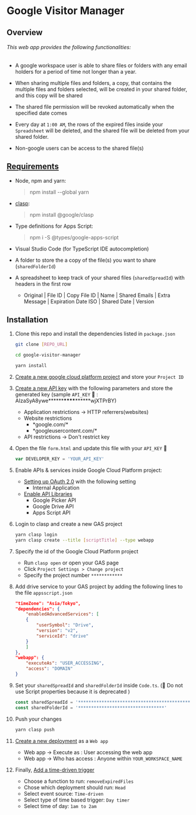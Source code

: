 # Google Visitor Manager

## Overview

###### This web app provides the following functionalities:

-   A google workspace user is able to share files or folders with any email holders for a period of time not longer than a year.

-   When sharing multiple files and folders, a copy, that contains the multiple files and folders selected, will be created in your shared folder, and this copy will be shared

-   The shared file permission will be revoked automatically when the specified date comes

-   Every day at `1:00 AM`, the rows of the expired files inside your `Spreadsheet` will be deleted, and the shared file will be deleted from your shared folder.

-   Non-google users can be access to the shared file(s)

## [Requirements](https://developers.google.com/apps-script/guides/typescript)

-   Node, npm and yarn:
    > npm install --global yarn
-   [clasp](https://developers.google.com/apps-script/guides/clasp):
    > npm install @google/clasp
-   Type definitions for Apps Script:
    > npm i -S @types/google-apps-script
-   Visual Studio Code (for TypeScript IDE autocompletion)

-   A folder to store the a copy of the file(s) you want to share (`sharedFolderId`)
-   A spreadsheet to keep track of your shared files (`sharedSpreadId`) with headers in the first row
    -   Original | File ID | Copy File ID | Name | Shared Emails | Extra Message | Expiration Date ISO | Shared Date | Version

## Installation

1. Clone this repo and install the dependencies listed in `package.json`

    ```sh
    git clone [REPO_URL]

    cd google-visitor-manager

    yarn install
    ```

2. [Create a new google cloud platform project](https://cloud.google.com/resource-manager/docs/creating-managing-projects) and store your `Project ID`

3. [Create a new API key](https://cloud.google.com/docs/authentication/api-keys) with the following parameters and store the generated key (sample `API_KEY` 🔑 : AIzaSyA8ywe**\*\*\*\***\*\*\*\***\*\*\*\***wjXTPrBY)

    - Application restrictions -> HTTP referrers(websites)
    - Website restrictions
        - \*google.com/\*
        - \*googleusercontent.com/\*
    - API restrictions -> Don't restrict key

4. Open the file `form.html` and update this file with your `API_KEY` 🔑
    ```js
    var DEVELOPER_KEY = 'YOUR_API_KEY'
    ```
5. Enable APIs & services inside Google Cloud Platform project:

    - [Setting up OAuth 2.0](https://support.google.com/cloud/answer/6158849?hl=en) with the following setting
        - Internal Application
    - [Enable API Libraries](https://cloud.google.com/endpoints/docs/openapi/enable-api)
        - Google Picker API
        - Google Drive API
        - Apps Script API

6. Login to clasp and create a new GAS project
    ```sh
    yarn clasp login
    yarn clasp create --title [scriptTitle] --type webapp
    ```
7. Specify the id of the Google Cloud Platform project

    - Run `clasp open` or open your GAS page
    - Click `Project Settings > Change project`
    - Specify the project number `************`

8. Add drive service to your GAS project by adding the following lines to the file `appsscript.json`

    ```json
    "timeZone": "Asia/Tokyo",
    "dependencies": {
        "enabledAdvancedServices": [
        {
            "userSymbol": "Drive",
            "version": "v2",
            "serviceId": "drive"
        }
        ]
    },
    "webapp": {
        "executeAs": "USER_ACCESSING",
        "access": "DOMAIN"
    }
    ```

9. Set your `sharedSpreadId` and `sharedFolderId` inside `Code.ts`. (🚨 Do not use Script properties because it is deprecated )
    ```ts
    const sharedSpreadId = '********************************************'
    const sharedFolderId = '*********************************'
    ```
10. Push your changes
    ```sh
    yarn clasp push
    ```
11. [Create a new deployment](https://developers.google.com/apps-script/concepts/deployments) as a `Web app`
    - Web app -> Execute as : User accessing the web app
    - Web app -> Who has access : Anyone within `YOUR_WORKSPACE_NAME`
12. Finally, [Add a time-driven trigger](https://developers.google.com/apps-script/guides/triggers/installable)
    - Choose a function to run: `removeExpiredFiles`
    - Chose which deployment should run: `Head`
    - Select event source: `Time-driven`
    - Select type of time based trigger: `Day timer`
    - Select time of day: `1am to 2am`
